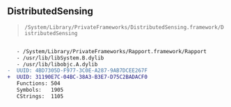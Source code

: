 ## DistributedSensing

> `/System/Library/PrivateFrameworks/DistributedSensing.framework/DistributedSensing`

```diff

   - /System/Library/PrivateFrameworks/Rapport.framework/Rapport
   - /usr/lib/libSystem.B.dylib
   - /usr/lib/libobjc.A.dylib
-  UUID: 4BD7305D-F977-3C0E-A287-9AB7DCEE267F
+  UUID: 31190E7C-04BC-38A3-B3E7-D75C2BADACF0
   Functions: 504
   Symbols:   1905
   CStrings:  1105

```
